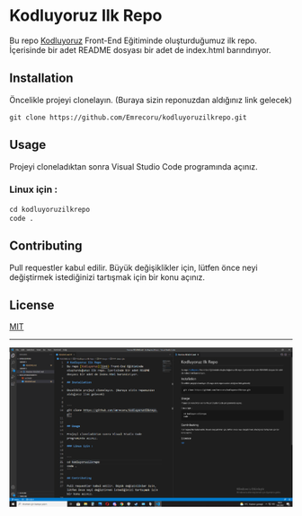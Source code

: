# Kodluyoruz Ilk Repo
Bu repo [Kodluyoruz](link) Front-End Eğitiminde oluşturduğumuz ilk repo. İçerisinde bir adet README dosyası bir adet de index.html barındırıyor.

## Installation

Öncelikle projeyi clonelayın. (Buraya sizin reponuzdan aldığınız link gelecek)


``` 
git clone https://github.com/Emrecoru/kodluyoruzilkrepo.git
```

## Usage

Projeyi cloneladıktan sonra Visual Studio Code programında açınız.

### Linux için :
 

```
cd kodluyoruzilkrepo
code .
```

## Contributing 

Pull requestler kabul edilir. Büyük değişiklikler için, lütfen önce neyi değiştirmek istediğinizi tartışmak için bir konu açınız.

## License 

[MIT](https://choosealicense.com/licenses/mit/)

------------------------------------------------------------------------------ 

![Resim bilgisi](/RepoScreenshot.png)


